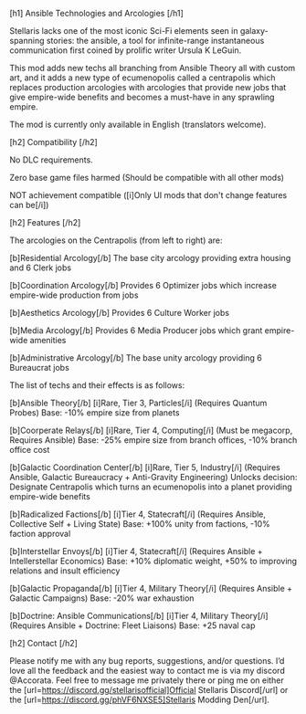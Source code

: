[h1] Ansible Technologies and Arcologies [/h1]

Stellaris lacks one of the most iconic Sci-Fi elements seen in galaxy-spanning stories: the ansible, a tool for infinite-range instantaneous communication first coined by prolific writer Ursula K LeGuin.

This mod adds new techs all branching from Ansible Theory all with custom art, and it adds a new type of ecumenopolis called a centrapolis which replaces production arcologies with arcologies that provide new jobs that give empire-wide benefits and becomes a must-have in any sprawling empire. 

The mod is currently only available in English (translators welcome).

[h2] Compatibility [/h2]

No DLC requirements.

Zero base game files harmed (Should be compatible with all other mods)

NOT achievement compatible ([i]Only UI mods that don't change features can be[/i])

[h2] Features [/h2]

The arcologies on the Centrapolis (from left to right) are:

[b]Residential Arcology[/b]
  The base city arcology providing extra housing and 6 Clerk jobs

[b]Coordination Arcology[/b]
  Provides 6 Optimizer jobs which increase empire-wide production from jobs

[b]Aesthetics Arcology[/b]
  Provides 6 Culture Worker jobs

[b]Media Arcology[/b]
  Provides 6 Media Producer jobs which grant empire-wide amenities

[b]Administrative Arcology[/b]
  The base unity arcology providing 6 Bureaucrat jobs 

The list of techs and their effects is as follows:

[b]Ansible Theory[/b] [i]Rare, Tier 3, Particles[/i] (Requires Quantum Probes)
  Base: -10% empire size from planets

[b]Coorperate Relays[/b] [i]Rare, Tier 4, Computing[/i] (Must be megacorp, Requires Ansible)
  Base: -25% empire size from branch offices, -10% branch office cost

[b]Galactic Coordination Center[/b] [i]Rare, Tier 5, Industry[/i] (Requires Ansible, Galactic Bureaucracy + Anti-Gravity Engineering)
  Unlocks decision: Designate Centrapolis which turns an ecumenopolis into a planet providing empire-wide benefits

[b]Radicalized Factions[/b] [i]Tier 4, Statecraft[/i] (Requires Ansible, Collective Self + Living State)
  Base: +100% unity from factions, -10% faction approval

[b]Interstellar Envoys[/b] [i]Tier 4, Statecraft[/i] (Requires Ansible + Intellerstellar Economics)
  Base: +10% diplomatic weight, +50% to improving relations and insult efficiency

[b]Galactic Propaganda[/b] [i]Tier 4, Military Theory[/i] (Requires Ansible + Galactic Campaigns)
  Base: -20% war exhaustion

[b]Doctrine: Ansible Communications[/b] [i]Tier 4, Military Theory[/i] (Requires Ansible + Doctrine: Fleet Liaisons)
  Base: +25 naval cap

[h2] Contact [/h2]

Please notify me with any bug reports, suggestions, and/or questions. I’d love all the feedback and the easiest way to contact me is via my discord @Accorata. Feel free to message me privately there or ping me on either the [url=https://discord.gg/stellarisofficial]Official Stellaris Discord[/url] or the [url=https://discord.gg/phVF6NXSE5]Stellaris Modding Den[/url].